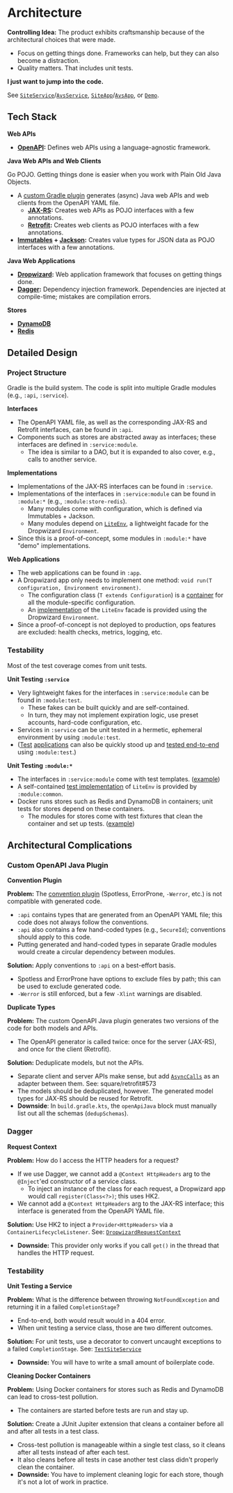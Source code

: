 # Architecture

**Controlling Idea:** The product exhibits craftsmanship because of the architectural choices that were made.

- Focus on getting things done. Frameworks can help, but they can also become a distraction.
- Quality matters. That includes unit tests.

**I just want to jump into the code.**

See [`SiteService`](/service/src/main/java/org/example/age/service/SiteService.java)/[`AvsService`](/service/src/main/java/org/example/age/service/AvsService.java), [`SiteApp`](/app/src/main/java/org/example/age/app/SiteApp.java)/[`AvsApp`](/app/src/main/java/org/example/age/app/AvsApp.java), or [`Demo`](/demo/src/main/java/org/example/age/demo/Demo.java).

## Tech Stack

**Web APIs**

- **[OpenAPI](https://www.openapis.org/):** Defines web APIs using a language-agnostic framework.

**Java Web APIs and Web Clients**

Go POJO. Getting things done is easier when you work with Plain Old Java Objects.

- A [custom Gradle plugin](/buildSrc/src/main/kotlin/openapi-java.gradle.kts) generates (async) Java web APIs and web clients from the OpenAPI YAML file.
    - **[JAX-RS](https://jakarta.ee/specifications/restful-ws/4.0/):** Creates web APIs as POJO interfaces with a few annotations.
    - **[Retrofit](https://square.github.io/retrofit/):** Creates web clients as POJO interfaces with a few annotations.
- **[Immutables](https://immutables.github.io/) + [Jackson](https://github.com/FasterXML/jackson):** Creates value types for JSON data as POJO interfaces with a few annotations.

**Java Web Applications**

- **[Dropwizard](https://www.dropwizard.io/):** Web application framework that focuses on getting things done.
- **[Dagger](https://dagger.dev/):** Dependency injection framework. Dependencies are injected at compile-time; mistakes are compilation errors.

**Stores**

- **[DynamoDB](https://aws.amazon.com/dynamodb/)**
- **[Redis](https://redis.io/)**

## Detailed Design

### Project Structure

Gradle is the build system. The code is split into multiple Gradle modules (e.g., `:api`, `:service`).

**Interfaces**

- The OpenAPI YAML file, as well as the corresponding JAX-RS and Retrofit interfaces, can be found in `:api`.
- Components such as stores are abstracted away as interfaces; these interfaces are defined in `:service:module`.
    - The idea is similar to a DAO, but it is expanded to also cover, e.g., calls to another service.

**Implementations**

- Implementations of the JAX-RS interfaces can be found in `:service`.
- Implementations of the interfaces in `:service:module` can be found in `:module:*` (e.g., `:module:store-redis`).
    - Many modules come with configuration, which is defined via Immutables + Jackson.
    - Many modules depend on [`LiteEnv`](/module/common/src/main/java/org/example/age/module/common/LiteEnv.java), a lightweight facade for the Dropwizard `Environment`.
- Since this is a proof-of-concept, some modules in `:module:*` have "demo" implementations.

**Web Applications**

- The web applications can be found in `:app`.
- A Dropwizard app only needs to implement one method: `void run(T configuration, Environment environment)`.
    - The configuration class (`T extends Configuration`) is a [container](/app/src/main/java/org/example/age/app/config/SiteAppConfig.java) for all the module-specific configuration.
    - An [implementation](/module/common/src/main/java/org/example/age/module/common/DropwizardLiteEnv.java) of the `LiteEnv` facade is provided using the Dropwizard `Environment`.
- Since a proof-of-concept is not deployed to production, ops features are excluded: health checks, metrics, logging, etc.

### Testability

Most of the test coverage comes from unit tests.

**Unit Testing `:service`**

- Very lightweight fakes for the interfaces in `:service:module` can be found in `:module:test`.
    - These fakes can be built quickly and are self-contained. 
    - In turn, they may not implement expiration logic, use preset accounts, hard-code configuration, etc.
- Services in `:service` can be unit tested in a hermetic, ephemeral environment by using `:module:test`.
- ([Test](/app/src/testFixtures/java/org/example/age/app/TestSiteApp.java) [applications](/app/src/testFixtures/java/org/example/age/app/TestAvsApp.java) can also be quickly stood up and [tested end-to-end](/app/src/test/java/org/example/age/app/TestAppVerificationTest.java) using `:module:test`.)

**Unit Testing `:module:*`**

- The interfaces in `:service:module` come with test templates. ([example](/service/module/src/testFixtures/java/org/example/age/service/module/store/testing/AvsAccountStoreTestTemplate.java))
- A self-contained [test implementation](/module/common/src/testFixtures/java/org/example/age/module/common/testing/TestLiteEnvModule.java) of `LiteEnv` is provided by `:module:common`.
- Docker runs stores such as Redis and DynamoDB in containers; unit tests for stores depend on these containers.
    - The modules for stores come with test fixtures that clean the container and set up tests. ([example](/module/store-dynamodb/src/testFixtures/java/org/example/age/module/store/dynamodb/testing/DynamoDbTestContainer.java))

## Architectural Complications

### Custom OpenAPI Java Plugin

**Convention Plugin**

**Problem:** The [convention plugin](/buildSrc/src/main/kotlin/org.example.age.java-conventions.gradle.kts) (Spotless, ErrorProne, `-Werror`, etc.) is not compatible with generated code.

- `:api` contains types that are generated from an OpenAPI YAML file; this code does not always follow the conventions.
- `:api` also contains a few hand-coded types (e.g., `SecureId`); conventions should apply to this code.
- Putting generated and hand-coded types in separate Gradle modules would create a circular dependency between modules.
 
**Solution:** Apply conventions to `:api` on a best-effort basis.

- Spotless and ErrorProne have options to exclude files by path; this can be used to exclude generated code.
- `-Werror` is still enforced, but a few `-Xlint` warnings are disabled.

**Duplicate Types**

**Problem:** The custom OpenAPI Java plugin generates two versions of the code for both models and APIs.

- The OpenAPI generator is called twice: once for the server (JAX-RS), and once for the client (Retrofit).

**Solution:** Deduplicate models, but not the APIs.

- Separate client and server APIs make sense, but add [`AsyncCalls`](/common/src/main/java/org/example/age/common/AsyncCalls.java) as an adapter between them. See: square/retrofit#573
- The models should be deduplicated, however. The generated model types for JAX-RS should be reused for Retrofit.
- **Downside**: In `build.gradle.kts`, the `openApiJava` block must manually list out all the schemas (`dedupSchemas`).

### Dagger

**Request Context**

**Problem:** How do I access the HTTP headers for a request?

- If we use Dagger, we cannot add a `@Context HttpHeaders` arg to the `@Inject`'ed constructor of a service class.
    - To inject an instance of the class for each request, a Dropwizard app would call `register(Class<?>)`; this uses HK2.
- We cannot add a `@Context HttpHeaders` arg to the JAX-RS interface; this interface is generated from the OpenAPI YAML file.

**Solution:** Use HK2 to inject a `Provider<HttpHeaders>` via a `ContainerLifecycleListener`. See: [`DropwizardRequestContext`](/module/common/src/main/java/org/example/age/module/common/DropwizardRequestContext.java)

- **Downside:** This provider only works if you call `get()` in the thread that handles the HTTP request.

### Testability

**Unit Testing a Service**

**Problem:** What is the difference between throwing `NotFoundException` and returning it in a failed `CompletionStage`?

- End-to-end, both would result would in a 404 error.
- When unit testing a service class, those are two different outcomes.

**Solution:** For unit tests, use a decorator to convert uncaught exceptions to a failed `CompletionStage`. See: [`TestSiteService`](/service/src/test/java/org/example/age/service/testing/TestSiteService.java)

- **Downside:** You will have to write a small amount of boilerplate code.

**Cleaning Docker Containers**

**Problem:** Using Docker containers for stores such as Redis and DynamoDB can lead to cross-test pollution.

- The containers are started before tests are run and stay up.

**Solution:** Create a JUnit Jupiter extension that cleans a container before all and after all tests in a test class.

- Cross-test pollution is manageable within a single test class, so it cleans after all tests instead of after each test.
- It also cleans before all tests in case another test class didn't properly clean the container.
- **Downside:** You have to implement cleaning logic for each store, though it's not a lot of work in practice.
